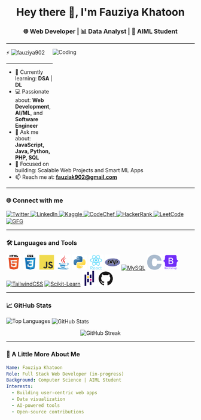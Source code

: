 <!--
**fauziya902/fauziya902** is a ✨ _special_ ✨ repository because its `README.md` (this file) appears on your GitHub profile.
-->

<h1 align="center">Hey there 👋, I'm Fauziya Khatoon</h1>
<h3 align="center">🌐 Web Developer | 📊 Data Analyst | 🤖 AIML Student</h3>
<hr>

<img align="right" alt="Coding" width="380" height="300" src="https://cdn.dribbble.com/users/1857592/screenshots/3848396/character-typing.gif">

<p align="left">
  ⚡ <img src="https://komarev.com/ghpvc/?username=fauziya902&label=Profile%20views&color=0e75b6&style=flat" alt="fauziya902" />
</p>

---

- 🌱 Currently learning: **DSA** | **DL**
- 💻 Passionate about: **Web Development**, **AI/ML**, and **Software Engineer**
- 💬 Ask me about: **JavaScript, Java, Python, PHP, SQL**
- 🎯 Focused on building: Scalable Web Projects and Smart ML Apps
- 📫 Reach me at: **fauziak902@gmail.com**

---

<h3 align="left">🌐 Connect with me</h3>
<p align="left">
  <a href="https://twitter.com/@fauziya_khatoon" target="blank">
    <img align="center" src="https://raw.githubusercontent.com/rahuldkjain/github-profile-readme-generator/master/src/images/icons/Social/twitter.svg" alt="Twitter" height="30" width="40" />
  </a>
  <a href="https://linkedin.com/in/fauzia-khatoon" target="blank">
    <img align="center" src="https://raw.githubusercontent.com/rahuldkjain/github-profile-readme-generator/master/src/images/icons/Social/linked-in-alt.svg" alt="LinkedIn" height="30" width="40" />
  </a>
  <a href="https://kaggle.com/fauziakhatoon" target="blank">
    <img align="center" src="https://raw.githubusercontent.com/rahuldkjain/github-profile-readme-generator/master/src/images/icons/Social/kaggle.svg" alt="Kaggle" height="30" width="40" />
  </a>
  <a href="https://www.codechef.com/users/fauziak902" target="blank">
    <img align="center" src="https://cdn.jsdelivr.net/npm/simple-icons@3.1.0/icons/codechef.svg" alt="CodeChef" height="30" width="40" />
  </a>
  <a href="https://www.hackerrank.com/@fauziak902" target="blank">
    <img align="center" src="https://raw.githubusercontent.com/rahuldkjain/github-profile-readme-generator/master/src/images/icons/Social/hackerrank.svg" alt="HackerRank" height="30" width="40" />
  </a>
  <a href="https://www.leetcode.com/fauziak902" target="blank">
    <img align="center" src="https://raw.githubusercontent.com/rahuldkjain/github-profile-readme-generator/master/src/images/icons/Social/leet-code.svg" alt="LeetCode" height="30" width="40" />
  </a>
  <a href="https://auth.geeksforgeeks.org/user/fauziaiy2g" target="blank">
    <img align="center" src="https://raw.githubusercontent.com/rahuldkjain/github-profile-readme-generator/master/src/images/icons/Social/geeks-for-geeks.svg" alt="GFG" height="30" width="40" />
  </a>
</p>

---

<h3 align="left">🛠️ Languages and Tools</h3>
<p align="left">
  <a href="#"><img src="https://raw.githubusercontent.com/devicons/devicon/master/icons/html5/html5-original-wordmark.svg" alt="HTML5" width="40" height="40"/></a>
  <a href="#"><img src="https://raw.githubusercontent.com/devicons/devicon/master/icons/css3/css3-original-wordmark.svg" alt="CSS3" width="40" height="40"/></a>
  <a href="#"><img src="https://raw.githubusercontent.com/devicons/devicon/master/icons/javascript/javascript-original.svg" alt="JavaScript" width="40" height="40"/></a>
  <a href="#"><img src="https://raw.githubusercontent.com/devicons/devicon/master/icons/java/java-original.svg" alt="Java" width="40" height="40"/></a>
  <a href="#"><img src="https://raw.githubusercontent.com/devicons/devicon/master/icons/python/python-original.svg" alt="Python" width="40" height="40"/></a>
  <a href="#"><img src="https://raw.githubusercontent.com/devicons/devicon/master/icons/react/react-original-wordmark.svg" alt="ReactJS" width="40" height="40"/></a>
  <a href="#"><img src="https://raw.githubusercontent.com/devicons/devicon/master/icons/php/php-original.svg" alt="PHP" width="40" height="40"/></a>
  <a href="#"><img src="https://cdn.jsdelivr.net/gh/devicons/devicon/icons/mysql/mysql-original-wordmark.svg" alt="MySQL" width="40" height="40"/></a>
  <a href="#"><img src="https://raw.githubusercontent.com/devicons/devicon/master/icons/c/c-original.svg" alt="C" width="40" height="40"/></a>
  <a href="#"><img src="https://raw.githubusercontent.com/devicons/devicon/master/icons/bootstrap/bootstrap-plain-wordmark.svg" alt="Bootstrap" width="40" height="40"/></a>
  <a href="#"><img src="https://www.vectorlogo.zone/logos/tailwindcss/tailwindcss-icon.svg" alt="TailwindCSS" width="40" height="40"/></a>
  <a href="#"><img src="https://upload.wikimedia.org/wikipedia/commons/0/05/Scikit_learn_logo_small.svg" alt="Scikit-Learn" width="40" height="40"/></a>
  <a href="#"><img src="https://raw.githubusercontent.com/devicons/devicon/master/icons/pandas/pandas-original.svg" alt="Pandas" width="40" height="40"/></a>
  <a href="#"><img src="https://raw.githubusercontent.com/devicons/devicon/master/icons/github/github-original.svg" alt="GitHub" width="40" height="40"/></a>
</p>

---

<h3>📈 GitHub Stats</h3>

<p><img align="left" src="https://github-readme-stats.vercel.app/api/top-langs?username=fauziya902&show_icons=true&locale=en&layout=compact" alt="Top Languages" /></p>

<p>&nbsp;<img align="center" src="https://github-readme-stats.vercel.app/api?username=fauziya902&show_icons=true&locale=en" alt="GitHub Stats" /></p>

<p align="center">
  <img src="https://github-readme-streak-stats.herokuapp.com/?user=fauziya902&theme=dark" alt="GitHub Streak" />
</p>


---

<h3>🚀 A Little More About Me</h3>

```yaml
Name: Fauziya Khatoon
Role: Full Stack Web Developer (in-progress)
Background: Computer Science | AIML Student
Interests:
  - Building user-centric web apps
  - Data visualization
  - AI-powered tools
  - Open-source contributions
